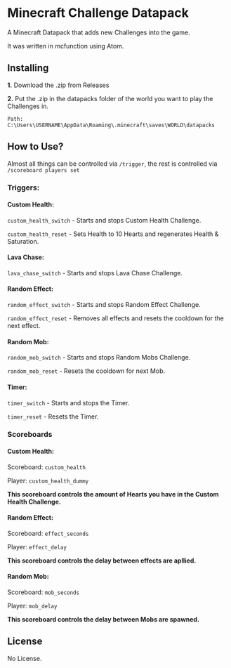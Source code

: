 # Minecraft Challenge Datapack

A Minecraft Datapack that adds new Challenges into the game.

It was written in mcfunction using Atom.


## Installing

**1.** Download the .zip from Releases

**2.** Put the .zip in the datapacks folder of the world you want to play the Challenges in.

    Path: C:\Users\USERNAME\AppData\Roaming\.minecraft\saves\WORLD\datapacks
    
    
## How to Use?

Almost all things can be controlled via `/trigger`, the rest is controlled via `/scoreboard players set`

### Triggers:

#### Custom Health:

`custom_health_switch`      -   Starts and stops Custom Health Challenge.

`custom_health_reset`       -   Sets Health to 10 Hearts and regenerates Health & Saturation.

#### Lava Chase:

`lava_chase_switch`         -   Starts and stops Lava Chase Challenge.

#### Random Effect:

`random_effect_switch`   -   Starts and stops Random Effect Challenge.

`random_effect_reset`    -   Removes all effects and resets the cooldown for the next effect.

#### Random Mob:

`random_mob_switch`         -   Starts and stops Random Mobs Challenge.

`random_mob_reset`          -   Resets the cooldown for next Mob.

#### Timer:

`timer_switch`              -   Starts and stops the Timer.

`timer_reset`               -   Resets the Timer.

### Scoreboards

#### Custom Health:

Scoreboard: `custom_health`

Player: `custom_health_dummy`

**This scoreboard controls the amount of Hearts you have in the Custom Health Challenge.**

#### Random Effect:

Scoreboard: `effect_seconds`

Player: `effect_delay`

**This scoreboard controls the delay between effects are apllied.**

#### Random Mob:

Scoreboard: `mob_seconds`

Player: `mob_delay`

**This scoreboard controls the delay between Mobs are spawned.**

## License

No License.

